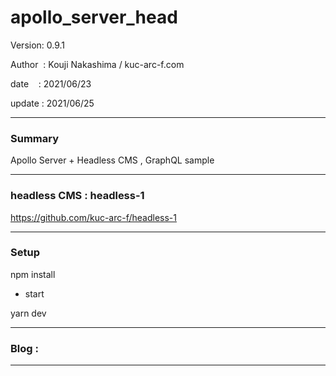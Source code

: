 ﻿# apollo_server_head

 Version: 0.9.1

 Author  : Kouji Nakashima / kuc-arc-f.com

 date    : 2021/06/23

 update  : 2021/06/25

***
### Summary

Apollo Server + Headless CMS , GraphQL sample

***
### headless CMS : headless-1
https://github.com/kuc-arc-f/headless-1

***
### Setup

npm install

* start

yarn dev

***
### Blog :


***

